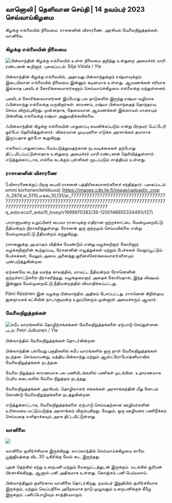 ## வானொலி \| தெளிவான செய்தி \| 14 நவம்பர் 2023 செவ்வாய்கிழமை

கிழக்கு எல்லையில் நிலைமை. ராசனனின் விசாரணை. அரசியல் வேலைநிறுத்தங்கள். வானிலை.

### கிழக்கு எல்லையின் நிலைமை

![பின்லாந்தின் கிழக்கு எல்லையில் உள்ள நிலைமை குறித்து உள்துறை அமைச்சர் மாரி ரண்டனன் கூறினார். புகைப்படம்: Silja Viitala / Yle](https://images.cdn.yle.fi/image/upload/c_crop,h_2035,w_3619,x_0,y_102/ar_1.77777777777777777,c_fill,g1_faces.wr_2750q_auto:eco/f_auto/fl_lossy/v1699539222/39-1186974652d2d84065b6)

பின்லாந்தின் கிழக்கு எல்லையில், அதாவது பின்லாந்துக்கும் ரஷ்யாவுக்கும் இடையிலான எல்லையில் நிலைமை இன்னும் கடினமாக உள்ளது. ஆவணங்கள் சரியாக இல்லாத புகலிடக் கோரிக்கையாளர்களும் செவ்வாய்க்கிழமை எல்லைக்கு வந்துள்ளனர்.

புகலிடக் கோரிக்கையாளர்கள் இப்போது பல நாடுகளில் இருந்து ரஷ்யா வழியாக ஃபின்லாந்து எல்லைக்கு வருகிறார்கள். காரணம், ரஷ்யா பின்லாந்தைத் தொந்தரவு செய்ய விரும்புகிறது. முன்னதாக, தேவையான ஆவணங்கள் இல்லாமல் யாரையும் பின்னிஷ் எல்லைக்கு ரஷ்யா அனுமதிக்கவில்லை.

ஃபின்லாந்தின் கிழக்கு எல்லையின் பாதுகாப்பு கவனிக்கப்படும் என்று பிரதமர் பெட்டேரி ஓர்போ தெரிவித்துள்ளார். விரைவான முடிவுகளை எடுக்க அரசாங்கம் தயாராக இருப்பதாக ஓர்போ கூறுகிறது.

எல்லைப் பாதுகாப்பை மேம்படுத்துவதற்கான நடவடிக்கைகள் தற்போது திட்டமிடப்பட்டுள்ளதாக உள்துறை அமைச்சர் மாரி ரண்டனன் தெரிவித்துள்ளார். எடுத்துக்காட்டாக, எல்லை கடக்கும் புள்ளிகள் மூடப்படும் சாத்தியம் உள்ளது.

### ராசானனின் விசாரணை

![விசாரணைக்குப் பிறகு பைவி ராசனன் பத்திரிகையாளர்களைச் சந்தித்தார். புகைப்படம்: emmi korhonen/lehtikuva] (https://images.cdn.ile.fi/image/upload/c_crop ,h_2874,w_5110,எக்ஸ்_10,131/ar_7777777777777777777777777777777777777777777777777777777777777777777777777777777777777777777777777777777777777777777777777777777777777777 q_auto:eco/f_auto/fl_lossy/v1699970382/39-1200146655334491cf27)

பாராளுமன்ற உறுப்பினர் பைவா ராசாவுக்கு எதிரான குற்றச்சாட்டை மேன்முறையீட்டு நீதிமன்றம் நிராகரித்துள்ளது. ரேசனன் ஒரு குற்றமும் செய்யவில்லை என்று மேல்முறையீட்டு நீதிமன்றம் கருதுகிறது.

ரசானனுக்கு அபராதம் விதிக்க வேண்டும் என்று வழக்கறிஞர் கோரினார். வழக்கறிஞரின் கூற்றுப்படி, ரேசனனின் எழுத்துக்கள் மற்றும் பேச்சுகள் வெறுப்பூட்டும் பேச்சுக்கள், மேலும் அவை அனைத்து ஓரினச்சேர்க்கையாளர்களையும் புண்படுத்துகின்றன.

ஏற்கனவே கடந்த வசந்த காலத்தில், மாவட்ட நீதிமன்றம் ரேசனெனின் குற்றச்சாட்டுகளை நிராகரித்தது. வழக்குரைஞர் அதைக் கோரியதால், இந்த விஷயம் இன்னும் மேல்முறையீட்டு நீதிமன்றத்தில் விவாதிக்கப்பட்டது.

Päivi Räsänen இன் வழக்கு பின்லாந்தில் அதிகம் பேசப்பட்டது. ராசனென் கிறிஸ்தவ ஜனநாயகக் கட்சியின் நாடாளுமன்ற உறுப்பினரும் முன்னாள் அமைச்சரும் ஆவார்.

### வேலைநிறுத்தங்கள்

![சமீப வாரங்களில் தொழிற்சங்கங்கள் வேலைநிறுத்தங்களை ஏற்பாடு செய்துள்ளன. படம்: Petri Julkunen / Yle ](https://images.cdn.yle.fi/image/upload/c_crop,h_2268,w_4031,x_0,y_79/ar_1.77777777777777777,c_fill,g1_faces/hp_2750q_auto:eco/f_auto/fl_lossy/v1699516057/39-1197941654c8e0786a42)

பின்லாந்தில் வேலைநிறுத்தங்கள் தொடர்கின்றன.

பின்லாந்தின் பல்வேறு பகுதிகளில் சமீப வாரங்களில் ஒரு நாள் வேலைநிறுத்தங்கள் நடந்தன. செவ்வாயன்று, மத்திய பின்லாந்து மற்றும் ஆஸ்ட்ரோபோத்னியாவில் வேலைநிறுத்தங்கள் நடந்தன.

வேலை நிறுத்தம் காரணமாக பல பணியிடங்களில் பணிகள் முடங்கின. உதாரணமாக பெரிய கடைகளில் வேலை நிறுத்தம் நடந்தது.

வேலைநிறுத்தங்கள் அரசியல். தொழிலாளர் சங்கங்கள் அரசாங்கத்தின் மீது கோபம் கொண்டு வேலைநிறுத்தங்களை நடத்துகின்றன.

எடுத்துக்காட்டாக, வேலைநிறுத்தங்களை ஏற்பாடு செய்வதற்கான ஊழியர்களின் உரிமையை மட்டுப்படுத்த அரசாங்கம் விரும்புகிறது. மேலும், ஒரு ஊழியரை பணிநீக்கம் செய்வதை எளிதாக்கவும் அரசு திட்டமிட்டுள்ளது.

### வானிலை

![](https://images.cdn.yle.fi/image/upload/c_crop,h_1080,w_1919,x_0,y_0/ar_1.7777777777777777,c_fill,g_faces,h_675,w/p_120.f_auto/fl_lossy/v1699978341/39-120060665539c47bcdf6)

வானிலை குளிர்ச்சியாக இருக்கிறது. லாப்லாந்தில் செவ்வாய்க்கிழமை காலை பூஜ்ஜியத்தை விட 30 டிகிரிக்கு மேல் கூட இருந்தது.

புதன் தெற்கில் சற்று உறைபனி மற்றும் மேகமூட்டத்துடன் இருக்கும். வடக்கில் சூரியன் பிரகாசிக்கிறது, ஆனால் பனி அதிகமாக உள்ளது. கொஞ்சம் பனி பெய்யலாம்.

பின்லாந்திலும் குளிர்கால வானிலை தொடர்கிறது. நவம்பர் இறுதியில் குளிர்ச்சியாக இருக்கும், மற்றும் வெப்பநிலை அநேகமாக நாடு முழுவதும் உறைபனிக்குக் கீழே இருக்கும். பனிப்பொழிவும் சாத்தியமாகும்.